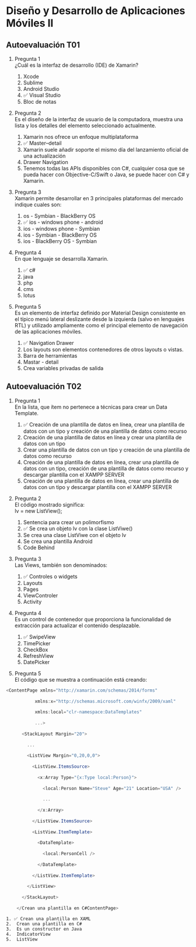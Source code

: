 # Diseño y Desarrollo de Aplicaciones Móviles II

## Autoevaluación T01

1.  Pregunta 1    
    ¿Cuál es la interfaz de desarrollo (IDE) de Xamarin?
    
    1.  Xcode
    2.  Sublime
    3.  Android Studio
    4.  ✅ Visual Studio  
    5.  Bloc de notas


2.  Pregunta 2  
    Es el diseño de la interfaz de usuario de la computadora, muestra una lista y los detalles del elemento seleccionado actualmente.
    
    1.  Xamarin nos ofrece un enfoque multiplataforma 
    2.  ✅ Master–detail
    3.  Xamarin suele añadir soporte el mismo día del lanzamiento oficial de una actualización
    4.  Drawer Navigation
    5.  Tenemos todas las APIs disponibles con C#, cualquier cosa que se pueda hacer con Objective-C/Swift o Java, se puede hacer con C# y Xamarin.


3.  Pregunta 3   
    Xamarin permite desarrollar en 3 principales plataformas del mercado indique cuales son:
    
    1.  os - Symbian - BlackBerry OS 
    2.  ✅ ios - windows phone - android  
    3.  ios - windows phone - Symbian
    4.  ios - Symbian - BlackBerry OS
    5.  ios - BlackBerry OS - Symbian


4.  Pregunta 4    
    En que lenguaje se desarrolla Xamarin.
    
    1.  ✅ c#   
    2.  java
    3.  php
    4.  cms
    5.  lotus


5.  Pregunta 5   
    Es un elemento de interfaz definido por Material Design consistente en el típico menú lateral deslizante desde la izquierda (salvo en lenguajes RTL) y utilizado ampliamente como el principal elemento de navegación de las aplicaciones móviles.
    
    1.  ✅ Navigation Drawer
    2.  Los layouts son elementos contenedores de otros layouts o vistas.
    3.  Barra de herramientas
    4.  Mastar - detail
    5.  Crea variables privadas de salida


## Autoevaluación T02 

1.  Pregunta 1   
    En la lista, que ítem no pertenece a técnicas para crear un Data Template.
    
    1.  ✅ Creación de una plantilla de datos en línea, crear una plantilla de datos con un tipo y creación de una plantilla de datos como recurso  
    2.  Creación de una plantilla de datos en línea y crear una plantilla de datos con un tipo 
    3.  Crear una plantilla de datos con un tipo y creación de una plantilla de datos como recurso
    4.  Creación de una plantilla de datos en línea, crear una plantilla de datos con un tipo, creación de una plantilla de datos como recurso y descargar plantilla con el XAMPP SERVER
    5.  Creación de una plantilla de datos en línea, crear una plantilla de datos con un tipo y descargar plantilla con el XAMPP SERVER


2.  Pregunta 2     
    El código mostrado significa:   
    lv = new ListView();
    
    1.  Sentencia para crear un polimorfismo
    2.  ✅ Se crea un objeto lv con la clase ListViwe()
    3.  Se crea una clase ListViwe con el objeto lv
    4.  Se crea una plantilla Android
    5.  Code Behind


3.  Pregunta 3     
    Las Views, también son denominados:
    
    1. ✅ Controles o widgets  
    2.  Layouts
    3.  Pages
    4.  ViewControler
    5.  Activity


4.  Pregunta 4      
    Es un control de contenedor que proporciona la funcionalidad de extracción para actualizar el contenido desplazable.
    
    1. ✅ SwipeView
    2.  TimePicker 
    3.  CheckBox
    4.  RefreshView
    5.  DatePicker


5.  Pregunta 5    
    El código que se muestra a continuación está creando:     
```cs
<ContentPage xmlns="http://xamarin.com/schemas/2014/forms"
    
           xmlns:x="http://schemas.microsoft.com/winfx/2009/xaml"
    
           xmlns:local="clr-namespace:DataTemplates"
    
           ...>
    
      <StackLayout Margin="20">
    
        ...
    
        <ListView Margin="0,20,0,0">
    
          <ListView.ItemsSource>
    
            <x:Array Type="{x:Type local:Person}">
    
              <local:Person Name="Steve" Age="21" Location="USA" />
    
              ...
    
            </x:Array>
    
          </ListView.ItemsSource>
    
          <ListView.ItemTemplate>
    
            <DataTemplate>
    
              <local:PersonCell />
    
            </DataTemplate>
    
          </ListView.ItemTemplate>
    
        </ListView>
    
      </StackLayout>
    
    </Crean una plantilla en C#ContentPage>
```
	
    1. ✅ Crean una plantilla en XAML
    2.  Crean una plantilla en C#
    3.  Es un constructor en Java
    4.  IndicatorView
    5.  ListView